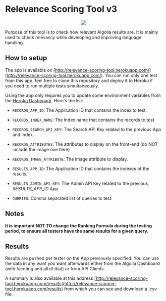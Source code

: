 # Relevance Scoring Tool v3

<p align="center">
  <img src="https://cl.ly/f602133c2012/Screenshot%2525202019-06-04%252520at%25252014.59.08.png">
</p>

Purpose of this tool is to check how relevant Algolia results are. It is mainly used to check relevancy while developing and improving language handling.

## How to setup

The app is available on [http://relevance-scoring-tool.herokuapp.com/](http://relevance-scoring-tool.herokuapp.com/). You can run only one test from this app, feel free to clone this repository and deploy it to Heroku if you need to run multiple tests simultaneously.

Using the app only requires you to update some environment variables from the [Heroku Dashboard](https://dashboard.heroku.com/apps/relevance-scoring-tool/settings). Here's the list:
- `RECORDS_APP_ID`: The Application ID that contains the index to test.
- `RECORDS_INDEX_NAME`: The Index name that contains the records to test.
- `RECORDS_SEARCH_API_KEY`: The Search API Key related to the previous App and Index.
- `RECORDS_ATTRIBUTES`: The attributes to display on the front-end (do NOT include the image one here).
- `RECORDS_IMAGE_ATTRIBUTE`: The image attribute to display.

- `RESULTS_APP_ID`: The Application ID that contains the indexes of the results.
- `RESULTS_ADMIN_API_KEY`: The Admin API Key related to the previous _RESULTS_APP_ID_ App.

- `QUERIES`: Comma separated list of queries to test.

## Notes

**It is important NOT TO change the Ranking Formula during the testing period, to ensure all testers have the same results for a given query.**

## Results

Results are pushed per tester on the App previously specified. You can use the data in any want you want afterwards either from the Algolia Dashboard (with faceting and all of that) or from API Clients.

A summary is also available at this address [http://relevance-scoring-tool.herokuapp.com/results](http://relevance-scoring-tool.herokuapp.com/results) from which you can see and download a .csv file.